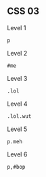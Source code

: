 ## CSS 03

Level 1

```
p
```

Level 2

```
#me
```

Level 3

```
.lol
```

Level 4

```
.lol.wut
```

Level 5

```
p.meh
```

Level 6

```
p,#bop
```
